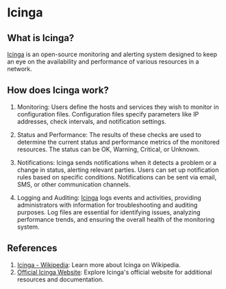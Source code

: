 # Icinga

## What is Icinga?

[Icinga](/acronyms) is an open-source monitoring and alerting system designed to keep an eye on the availability and performance of various resources in a network.

## How does Icinga work?

1. Monitoring: Users define the hosts and services they wish to monitor in configuration files. Configuration files specify parameters like IP addresses, check intervals, and notification settings.

2. Status and Performance: The results of these checks are used to determine the current status and performance metrics of the monitored resources. The status can be OK, Warning, Critical, or Unknown.

3. Notifications: Icinga sends notifications when it detects a problem or a change in status, alerting relevant parties. Users can set up notification rules based on specific conditions. Notifications can be sent via email, SMS, or other communication channels.

4. Logging and Auditing: [Icinga](/acronyms) logs events and activities, providing administrators with information for troubleshooting and auditing purposes. Log files are essential for identifying issues, analyzing performance trends, and ensuring the overall health of the monitoring system.

## References

1. [Icinga - Wikipedia](https://en.wikipedia.org/wiki/Icinga): Learn more about Icinga on Wikipedia.
2. [Official Icinga Website](https://icinga.com/): Explore Icinga's official website for additional resources and documentation.
